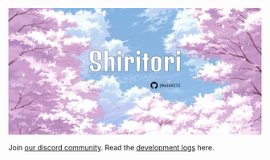[![GitHub Banner](./.github/GitHub%20Banner.jpg)](https://github.com/jNaimXIII/Shiritori)

Join [our discord community](https://discord.gg/cEfeD9fYcF). Read the [development logs](https://blog.jannatinnaim.com/posts/shiritori/start/) here.
